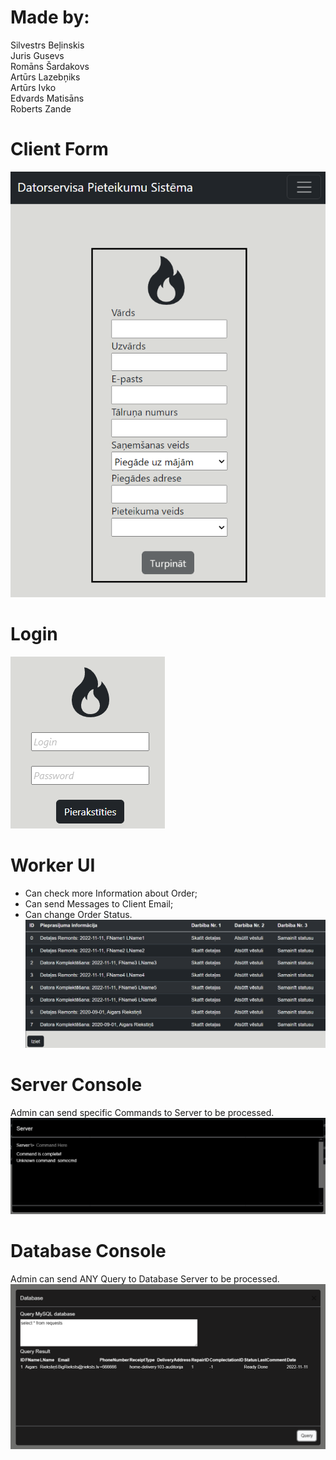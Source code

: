 # Made by:
Silvestrs Beļinskis\
Juris Gusevs\
Romāns Šardakovs\
Artūrs Lazebņiks\
Artūrs Ivko\
Edvards Matisāns\
Roberts Zande

# Client Form
![Client Form](/pictures/Client.png "This is Client Form, they need to fill.")

# Login
![Login](/pictures/Login.png "This is Login page.")

# Worker UI
 * Can check more Information about Order;
 * Can send Messages to Client Email;
 * Can change Order Status.
![Worker UI](/pictures/WorkerUI.png "This is Worker interface.")

# Server Console
Admin can send specific Commands to Server to be processed.
![Server Console](/pictures/Server.png "This is Admin Server Console.")

# Database Console
Admin can send ANY Query to Database Server to be processed.
![Database Console](/pictures/Database.png "This is Admin Database Console.")
